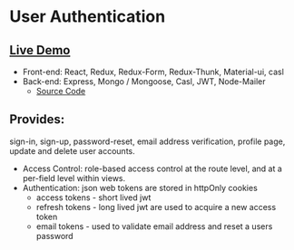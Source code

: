 # User Authentication

## [Live Demo](https://auth-app.digital-logic.net/)

* Front-end: React, Redux, Redux-Form, Redux-Thunk, Material-ui, casl
* Back-end: Express, Mongo / Mongoose, Casl, JWT, Node-Mailer
    * [Source Code](https://github.com/Digital-Logic/express-hmr)

## Provides:

sign-in, sign-up, password-reset, email address verification, profile page, update and delete  user accounts.

* Access Control: role-based access control at the route level, and at a per-field level within views.
* Authentication: json web tokens are stored in httpOnly cookies
    * access tokens - short lived jwt
    * refresh tokens - long lived jwt are used to acquire a new access token
    * email tokens - used to validate email address and reset a users password
